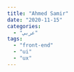 ```yaml
---
title: "Ahmed Samir"
date: "2020-11-15"
categories:
  - "عربي"
tags:
  - "front-end"
  - "ui"
  - "ux"
---
```

